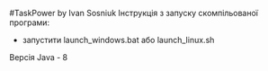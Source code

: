 #TaskPower by  Ivan Sosniuk
Інструкція з запуску скомпільованої програми:
- запустити launch_windows.bat або launch_linux.sh

Версія Java - 8
